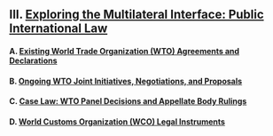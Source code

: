 ## III. [Exploring the Multilateral Interface: Public International Law](https://github.com/lexmerca/TTIPv2_ToC)

#### A. [Existing World Trade Organization (WTO) Agreements and Declarations]()

#### B. [Ongoing WTO Joint Initiatives, Negotiations, and Proposals](https://github.com/lexmerca/TTIPv2_ToC#b-ongoing-wto-joint-initiatives-negotiations-and-proposals)

#### C. [Case Law: WTO Panel Decisions and Appellate Body Rulings]()

#### D. [World Customs Organization (WCO) Legal Instruments]()
